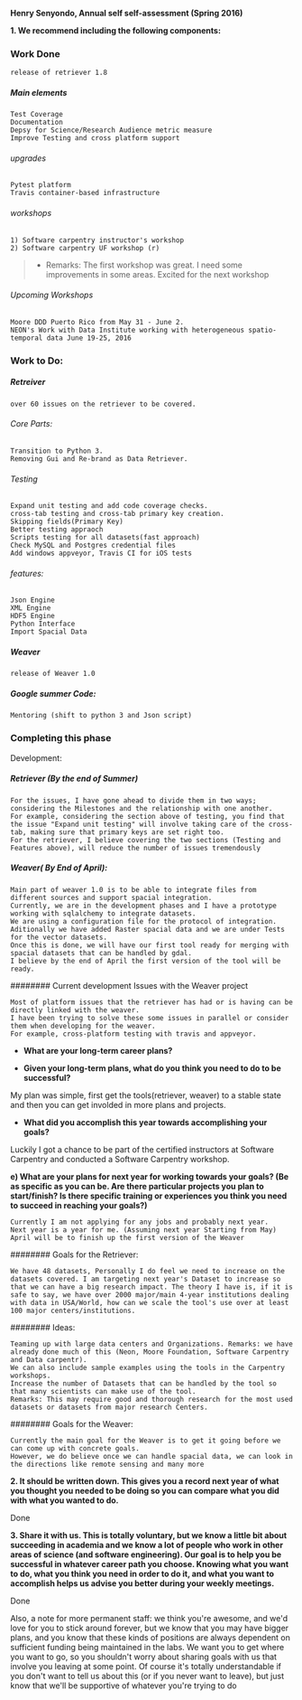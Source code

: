 __Henry Senyondo, Annual self self-assessment (Spring 2016)__

__1. We recommend including the following components:__


### Work Done

    release of retriever 1.8
    
##### Main elements

    Test Coverage 
    Documentation 
    Depsy for Science/Research Audience metric measure 
    Improve Testing and cross platform support
    
###### upgrades

    Pytest platform
    Travis container-based infrastructure
    
###### workshops

    1) Software carpentry instructor's workshop
    2) Software carpentry UF workshop (r)   
    
> * Remarks: The first workshop was great. I need some improvements in some areas. Excited for the next workshop

###### Upcoming Workshops

    Moore DDD Puerto Rico from May 31 - June 2. 
    NEON's Work with Data Institute working with heterogeneous spatio-temporal data June 19-25, 2016 
    
### Work to Do:

##### Retreiver

    over 60 issues on the retriever to be covered.
    
###### Core Parts:

    Transition to Python 3.
    Removing Gui and Re-brand as Data Retriever.    

###### Testing 

    Expand unit testing and add code coverage checks.
    cross-tab testing and cross-tab primary key creation.
    Skipping fields(Primary Key)
    Better testing appraoch
    Scripts testing for all datasets(fast approach)
    Check MySQL and Postgres credential files
    Add windows appveyor, Travis CI for iOS tests
    
###### features:

    Json Engine
    XML Engine
    HDF5 Engine
    Python Interface
    Import Spacial Data  
    
##### Weaver

    release of Weaver 1.0
    
##### Google summer Code:

    Mentoring (shift to python 3 and Json script)
    
### Completing this phase

Development:

    
##### Retriever (By the end of Summer)

    For the issues, I have gone ahead to divide them in two ways; considering the Milestones and the relationship with one another.
    For example, considering the section above of testing, you find that the issue "Expand unit testing" will involve taking care of the cross-tab, making sure that primary keys are set right too. 
    For the retriever, I believe covering the two sections (Testing and Features above), will reduce the number of issues tremendously    
    
    
##### Weaver( By End of April): 

    Main part of weaver 1.0 is to be able to integrate files from different sources and support spacial integration. 
    Currently, we are in the development phases and I have a prototype working with sqlalchemy to integrate datasets.
    We are using a configuration file for the protocol of integration. 
    Aditionally we have added Raster spacial data and we are under Tests for the vector datasets. 
    Once this is done, we will have our first tool ready for merging with spacial datasets that can be handled by gdal. 
    I believe by the end of April the first version of the tool will be ready.
    
  
######## Current development Issues with the Weaver project

    Most of platform issues that the retriever has had or is having can be directly linked with the weaver. 
    I have been trying to solve these some issues in parallel or consider them when developing for the weaver. 
    For example, cross-platform testing with travis and appveyor.

* __What are your long-term career plans?__



* __Given your long-term plans, what do you think you need to do to be successful?__ 

My plan was simple, first get the tools(retriever, weaver) to a stable state and then you can get involded in more plans and projects. 

* __What did you accomplish this year towards accomplishing your goals?__

Luckily I got a chance to be part of the certified instructors at Software Carpentry and conducted a Software Carpentry workshop.

__e) What are your plans for next year for working towards your goals? (Be as specific as you can be. Are there particular projects you plan to start/finish? Is there specific training or experiences you think you need to succeed in reaching your goals?)__

    Currently I am not applying for any jobs and probably next year.
    Next year is a year for me. (Assuming next year Starting from May)
    April will be to finish up the first version of the Weaver

######## Goals for the Retriever:

    We have 48 datasets, Personally I do feel we need to increase on the datasets covered. I am targeting next year's Dataset to increase so that we can have a big research impact. The theory I have is, if it is safe to say, we have over 2000 major/main 4-year institutions dealing with data in USA/World, how can we scale the tool's use over at least 100 major centers/institutions. 

######## Ideas:

    Teaming up with large data centers and Organizations. Remarks: we have already done much of this (Neon, Moore Foundation, Software Carpentry and Data carpentr).
    We can also include sample examples using the tools in the Carpentry workshops.
    Increase the number of Datasets that can be handled by the tool so that many scientists can make use of the tool.
    Remarks: This may require good and thorough research for the most used datasets or datasets from major research Centers.

######## Goals for the Weaver:

    Currently the main goal for the Weaver is to get it going before we can come up with concrete goals.
    However, we do believe once we can handle spacial data, we can look in the directions like remote sensing and many more

 __2.  It should be written down. This gives you a record next year of what you thought you needed to be doing so you can compare what you did with what you wanted to do.__
 
Done

__3. Share it with us. This is totally voluntary, but we know a little bit about succeeding in academia and we know a lot of people who work in other areas of science (and software engineering). Our goal is to help you be successful in whatever career path you choose. Knowing what you want to do, what you think you need in order to do it, and what you want to accomplish helps us advise you better during your weekly meetings.__

Done


Also, a note for more permanent staff: we think you're awesome, and we'd love for you to stick around forever, but we know that you may have bigger plans, and you know that these kinds of positions are always dependent on sufficient funding being maintained in the labs. We want you to get where you want to go, so you shouldn't worry about sharing goals with us that involve you leaving at some point. Of course it's totally understandable if you don't want to tell us about this (or if you never want to leave), but just know that we'll be supportive of whatever you're trying to do


